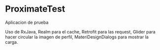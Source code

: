 # ProximateTest
Aplicacion de prueba


Uso de RxJava, Realm para el cache, Retrofit para las request, Glider para hacer circular la imagen de perfil, 
MateriDesignDialogs para mostrar la carga.
